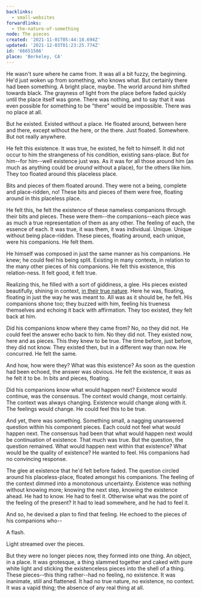 ```yaml
---
backlinks:
  - small-websites
forwardlinks:
  - the-nature-of-something
node: The pieces
created: '2021-11-01T05:44:18.694Z'
updated: '2021-12-03T01:23:25.774Z'
id: '66651586'
place: 'Berkeley, CA'
---
```

He wasn't sure where he came from. It was all a bit fuzzy, the beginning. He'd just woken up from something, who knows what. But certainly there had been something. A bright place, maybe. The world around him shifted towards black. The grayness of light from the place before faded quickly until the place itself was gone. There was nothing, and to say that it was even possible for something to be "there" would be impossible. There was no place at all. 

But he existed. Existed without a place. He floated around, between here and there, except without the here, or the there. Just floated. Somewhere. But not really anywhere. 

He felt this existence. It was true, he existed, he felt to himself. It did not occur to him the strangeness of his condition, existing sans-place. But for him--for him--well existence just was. As it was for all those around him (as much as anything could be *around* without a place), for the others like him. They too floated around this placeless place. 

Bits and pieces of them floated around. They were not a being, complete and place-ridden, no! These bits and pieces of them were free, floating around in this placeless place. 

He felt this, he felt the existence of these nameless companions through their bits and pieces. These were them--the companions--each piece was as much a true representation of them as any other. The feeling of each, the essence of each. It was true, it was them, it was individual. Unique. Unique without being place-ridden. These pieces, floating around, each unique, were his companions. He felt them. 

He himself was composed in just the same manner as his companions. He knew; he could feel his being split. Existing in many contexts, in relation to the many other pieces of his companions. He felt this existence, this relation-ness. It felt good, it felt true. 

Realizing this, he filled with a sort of giddiness, a glee. His pieces existed beautifully, shining in context, [in their true nature](the-nature-of-something.md). Here he was, floating, floating in just the way he was meant to. All was as it should be, he felt. His companions shone too; they buzzed with him, feeling his trueness themselves and echoing it back with affirmation. They too existed, they felt back at him. 

Did his companions know where they came from? No, no they did not. He could feel the answer echo back to him. No they did not. They existed now, here and as pieces. This they knew to be true. The time before, just before, they did not know. They existed then, but in a different way than now. He concurred. He felt the same. 

And how, how were they? What was this existence? As soon as the question had been echoed, the answer was obvious. He felt the existence, it was as he felt it to be. In bits and pieces, floating. 

Did his companions know what would happen next? Existence would continue, was the consensus. The context would change, most certainly. The context was always changing. Existence would change along with it. The feelings would change. He could feel this to be true. 

And yet, there was something. Something small, a nagging unanswered question within his component pieces. Each could not feel what would happen next. The consensus had been that what would happen next would be continuation of existence. That much was true. But the question, the question remained. What would happen next within that existence? What would be the quality of existence? He wanted to feel. His companions had no convincing response. 

The glee at existence that he'd felt before faded. The question circled around his placeless-place, floated amongst his companions. The feeling of the context dimmed into a monotonous uncertainty. Existence was nothing without knowing more; knowing the next step, knowing the existence ahead. He had to know. He had to feel it. Otherwise what was the point of the feeling of the present? It had to lead somewhere, and he had to feel it. 

And so, he devised a plan to find that feeling. He echoed to the pieces of his companions who--

A flash. 

Light streamed over the pieces. 

But they were no longer pieces now, they formed into one thing. An object, in a place. It was grotesque, a thing slammed together and caked with pure white light and sticking the existenceless pieces into the shell of a thing. These pieces--this thing rather--had no feeling, no existence. It was inanimate, still and flattened. It had no true nature, no existence, no context. It was a vapid thing; the absence of any real thing at all. 
